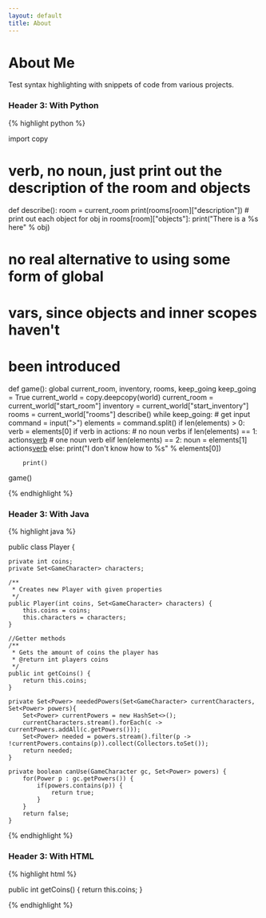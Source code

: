 ```yaml
---
layout: default
title: About
---
```

# About Me

Test syntax highlighting with snippets of code from various projects.

### Header 3: With Python

{% highlight python %}

import copy

# verb, no noun, just print out the description of the room and objects
def describe():
    room = current_room
    print(rooms[room]["description"])
    # print out each object
    for obj in rooms[room]["objects"]:
        print("There is a %s here" % obj)

# no real alternative to using some form of global
# vars, since objects and inner scopes haven't
# been introduced
def game():
    global current_room, inventory, rooms, keep_going
    keep_going = True
    current_world = copy.deepcopy(world)
    current_room = current_world["start_room"]
    inventory = current_world["start_inventory"]
    rooms = current_world["rooms"]
    describe()
    while keep_going:
        # get input
        command = input(">")
        elements = command.split()
        if len(elements) > 0:
            verb = elements[0]
            if verb in actions:
                # no noun verbs
                if len(elements) == 1:
                    actions[verb]()
                # one noun verb
                elif len(elements) == 2:
                    noun = elements[1]
                    actions[verb](noun)
            else:
                print("I don't know how to %s" % elements[0])

        print()

game()

{% endhighlight %}

### Header 3: With Java

{% highlight java %}

public class Player {

	private int coins;
	private Set<GameCharacter> characters;

	/**
	 * Creates new Player with given properties
	 */
	public Player(int coins, Set<GameCharacter> characters) {
		this.coins = coins;
		this.characters = characters;
	}

	//Getter methods
	/**
	 * Gets the amount of coins the player has
	 * @return int players coins
	 */
	public int getCoins() {
		return this.coins;
	}

	private Set<Power> neededPowers(Set<GameCharacter> currentCharacters, Set<Power> powers){
  		Set<Power> currentPowers = new HashSet<>();
  		currentCharacters.stream().forEach(c -> currentPowers.addAll(c.getPowers()));
  		Set<Power> needed = powers.stream().filter(p -> !currentPowers.contains(p)).collect(Collectors.toSet());
  		return needed;
	}

	private boolean canUse(GameCharacter gc, Set<Power> powers) {
		for(Power p : gc.getPowers()) {
			if(powers.contains(p)) {
				return true;
			}
		}
		return false;
	}


{% endhighlight %}

### Header 3: With HTML

{% highlight html %}

<!-- practice html -->

<span class="kd">public</span> <span class="kt">int</span> <span class="nf">getCoins</span><span class="o">()</span> <span class="o">{</span>
  <span class="k">return</span> <span class="k">this</span><span class="o">.</span><span class="na">coins</span><span class="o">;</span>
<span class="o">}</span>

{% endhighlight %}

